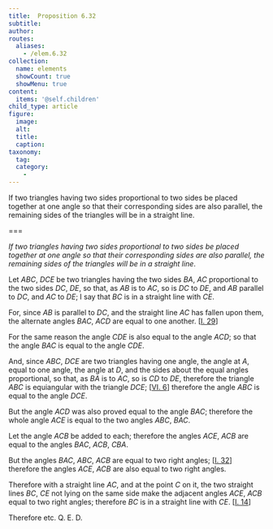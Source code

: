 ```yaml
---
title:  Proposition 6.32
subtitle: 
author:
routes:
  aliases:
    - /elem.6.32
collection:
  name: elements
  showCount: true
  showMenu: true
content:
  items: '@self.children'
child_type: article
figure:
  image:
  alt:
  title:
  caption:
taxonomy:
  tag:
  category:
    - 
---
```


<p><emph>If two triangles having two sides proportional to two sides be placed together at one angle so that their corresponding sides are also parallel, the remaining sides of the triangles will be in a straight line</emph>. </p>

===

<p><em>If two triangles having two sides proportional to two sides be placed together at one angle so that their corresponding sides are also parallel, the remaining sides of the triangles will be in a straight line</em>. </p>

<p>Let <em>ABC</em>, <em>DCE</em> be two triangles having the two sides <em>BA</em>, <em>AC</em> proportional to the two sides <em>DC</em>, <em>DE</em>, so that, as <em>AB</em> is to <em>AC</em>, so is <em>DC</em> to <em>DE</em>, and <em>AB</em> parallel to <em>DC</em>, and <em>AC</em> to <em>DE</em>; I say that <em>BC</em> is in a straight line with <em>CE</em>. <pb n="271"/></p>

<p>For, since <em>AB</em> is parallel to <em>DC</em>, and the straight line <em>AC</em> has fallen upon them, the alternate angles <em>BAC</em>, <em>ACD</em> are equal to one another. [<a href="/elem.1.29">I. 29</a>] </p>

<p>For the same reason <span class="center">the angle <em>CDE</em> is also equal to the angle <em>ACD</em>;</span> so that the angle <em>BAC</em> is equal to the angle <em>CDE</em>. 
      </p>

<p>And, since <em>ABC</em>, <em>DCE</em> are two triangles having one angle, the angle at <em>A</em>, equal to one angle, the angle at <em>D</em>, <span class="center">and the sides about the equal angles proportional,</span> so that, as <em>BA</em> is to <em>AC</em>, so is <em>CD</em> to <em>DE</em>, <span class="center">therefore the triangle <em>ABC</em> is equiangular with the triangle <em>DCE</em>; [<a href="/elem.6.6">VI. 6</a>] therefore the angle <em>ABC</em> is equal to the angle <em>DCE</em>.</span>
      </p>

<p>But the angle <em>ACD</em> was also proved equal to the angle <em>BAC</em>; <span class="center">therefore the whole angle <em>ACE</em> is equal to the two angles <em>ABC</em>, <em>BAC</em>.</span>
      </p>

<p>Let the angle <em>ACB</em> be added to each; therefore the angles <em>ACE</em>, <em>ACB</em> are equal to the angles <em>BAC</em>, <em>ACB</em>, <em>CBA</em>. </p>

<p>But the angles <em>BAC</em>, <em>ABC</em>, <em>ACB</em> are equal to two right angles; [<a href="/elem.1.32">I. 32</a>] <span class="center">therefore the angles <em>ACE</em>, <em>ACB</em> are also equal to two right angles.</span>
      </p>

<p>Therefore with a straight line <em>AC</em>, and at the point <em>C</em> on it, the two straight lines <em>BC</em>, <em>CE</em> not lying on the same side make the adjacent angles <em>ACE</em>, <em>ACB</em> equal to two right angles; <span class="center">therefore <em>BC</em> is in a straight line with <em>CE</em>. [<a href="/elem.1.14">I. 14</a>]</span>
      </p>

<p>Therefore etc. Q. E. D.</p>
